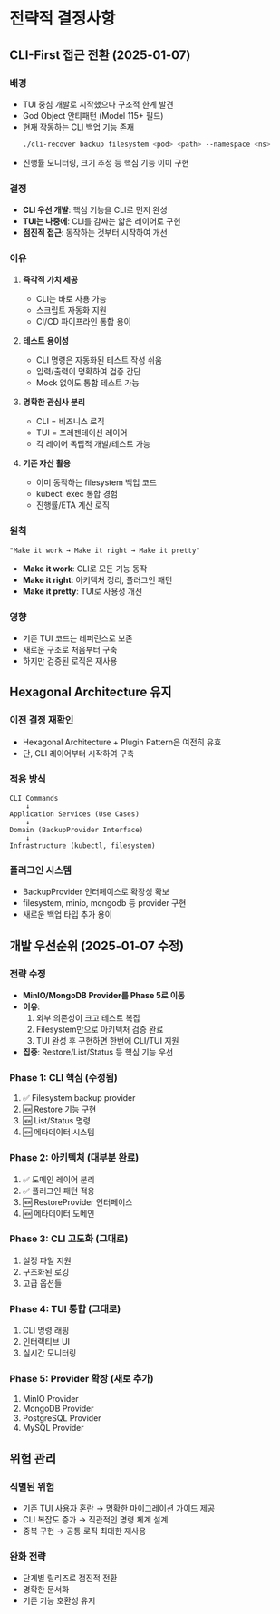# 전략적 결정사항

## CLI-First 접근 전환 (2025-01-07)

### 배경
- TUI 중심 개발로 시작했으나 구조적 한계 발견
- God Object 안티패턴 (Model 115+ 필드)
- 현재 작동하는 CLI 백업 기능 존재
  ```bash
  ./cli-recover backup filesystem <pod> <path> --namespace <ns>
  ```
- 진행률 모니터링, 크기 추정 등 핵심 기능 이미 구현

### 결정
- **CLI 우선 개발**: 핵심 기능을 CLI로 먼저 완성
- **TUI는 나중에**: CLI를 감싸는 얇은 레이어로 구현
- **점진적 접근**: 동작하는 것부터 시작하여 개선

### 이유
1. **즉각적 가치 제공**
   - CLI는 바로 사용 가능
   - 스크립트 자동화 지원
   - CI/CD 파이프라인 통합 용이

2. **테스트 용이성**
   - CLI 명령은 자동화된 테스트 작성 쉬움
   - 입력/출력이 명확하여 검증 간단
   - Mock 없이도 통합 테스트 가능

3. **명확한 관심사 분리**
   - CLI = 비즈니스 로직
   - TUI = 프레젠테이션 레이어
   - 각 레이어 독립적 개발/테스트 가능

4. **기존 자산 활용**
   - 이미 동작하는 filesystem 백업 코드
   - kubectl exec 통합 경험
   - 진행률/ETA 계산 로직

### 원칙
```
"Make it work → Make it right → Make it pretty"
```
- **Make it work**: CLI로 모든 기능 동작
- **Make it right**: 아키텍처 정리, 플러그인 패턴
- **Make it pretty**: TUI로 사용성 개선

### 영향
- 기존 TUI 코드는 레퍼런스로 보존
- 새로운 구조로 처음부터 구축
- 하지만 검증된 로직은 재사용

## Hexagonal Architecture 유지

### 이전 결정 재확인
- Hexagonal Architecture + Plugin Pattern은 여전히 유효
- 단, CLI 레이어부터 시작하여 구축

### 적용 방식
```
CLI Commands
    ↓
Application Services (Use Cases)
    ↓
Domain (BackupProvider Interface)
    ↓
Infrastructure (kubectl, filesystem)
```

### 플러그인 시스템
- BackupProvider 인터페이스로 확장성 확보
- filesystem, minio, mongodb 등 provider 구현
- 새로운 백업 타입 추가 용이

## 개발 우선순위 (2025-01-07 수정)

### 전략 수정
- **MinIO/MongoDB Provider를 Phase 5로 이동**
- **이유**: 
  1. 외부 의존성이 크고 테스트 복잡
  2. Filesystem만으로 아키텍처 검증 완료
  3. TUI 완성 후 구현하면 한번에 CLI/TUI 지원
- **집중**: Restore/List/Status 등 핵심 기능 우선

### Phase 1: CLI 핵심 (수정됨)
1. ✅ Filesystem backup provider
2. 🆕 Restore 기능 구현
3. 🆕 List/Status 명령
4. 🆕 메타데이터 시스템

### Phase 2: 아키텍처 (대부분 완료)
1. ✅ 도메인 레이어 분리
2. ✅ 플러그인 패턴 적용
3. 🆕 RestoreProvider 인터페이스
4. 🆕 메타데이터 도메인

### Phase 3: CLI 고도화 (그대로)
1. 설정 파일 지원
2. 구조화된 로깅
3. 고급 옵션들

### Phase 4: TUI 통합 (그대로)
1. CLI 명령 래핑
2. 인터랙티브 UI
3. 실시간 모니터링

### Phase 5: Provider 확장 (새로 추가)
1. MinIO Provider
2. MongoDB Provider
3. PostgreSQL Provider
4. MySQL Provider

## 위험 관리

### 식별된 위험
- 기존 TUI 사용자 혼란 → 명확한 마이그레이션 가이드 제공
- CLI 복잡도 증가 → 직관적인 명령 체계 설계
- 중복 구현 → 공통 로직 최대한 재사용

### 완화 전략
- 단계별 릴리즈로 점진적 전환
- 명확한 문서화
- 기존 기능 호환성 유지